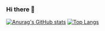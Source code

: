 ### Hi there 👋

<!--
**Karim-W/karim-w** is a ✨ _special_ ✨ repository because its `README.md` (this file) appears on your GitHub profile.

Here are some ideas to get you started:

- 🔭 I’m currently working on ...
- 🌱 I’m currently learning ...
- 👯 I’m looking to collaborate on ...
- 🤔 I’m looking for help with ...
- 💬 Ask me about ...
- 📫 How to reach me: ...
- 😄 Pronouns: ...
- ⚡ Fun fact: ...
-->

[![Anurag's GitHub stats](https://github-readme-stats.vercel.app/api?username=karim-w&count_private=true&theme=radical&show_icons=true)](https://github.com/anuraghazra/github-readme-stats)
[![Top Langs](https://github-readme-stats.vercel.app/api/top-langs/?username=karim-w&hide=objective-c,tex,makefile&count_private=true&theme=radical&show_icons=true&exclude_repo=github-readme-stats,anuraghazra.github.io)](https://github.com/anuraghazra/github-readme-stats)
